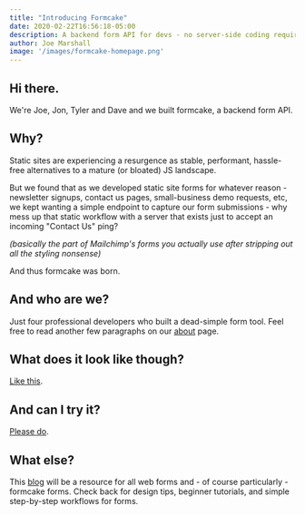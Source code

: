 ```yaml
---
title: "Introducing Formcake"
date: 2020-02-22T16:56:18-05:00
description: A backend form API for devs - no server-side coding required. 
author: Joe Marshall
image: '/images/formcake-homepage.png'
---
```


## Hi there.

We're Joe, Jon, Tyler and Dave and we built formcake, a backend form API.

## Why?

Static sites are experiencing a resurgence as stable, performant, hassle-free alternatives to a mature (or bloated) JS landscape.

But we found that as we developed static site forms for whatever reason - newsletter signups, contact us pages, small-business demo requests, etc, we kept wanting a simple endpoint to capture our form submissions - why mess up that static workflow with a server that exists just to accept an incoming "Contact Us" ping?

*(basically the part of Mailchimp's forms you actually use after stripping out all the styling nonsense)*

And thus formcake was born.

## And who are we?

Just four professional developers who built a dead-simple form tool. Feel free to read another few paragraphs on our [about](https://formcake.com/about) page.

## What does it look like though?

[Like this](https://formcake.com/docs).

## And can I try it?

[Please do](https://formcake.com/#sandbox).

## What else?

This [blog](https://formcake/com/blog) will be a resource for all web forms and - of course particularly - formcake forms. Check back for design tips, beginner tutorials, and simple step-by-step workflows for forms.
